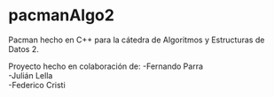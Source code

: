 # pacmanAlgo2
Pacman hecho en C++ para la cátedra de Algoritmos y Estructuras de Datos 2.

Proyecto hecho en colaboración de:
-Fernando Parra  
-Julián Lella  
-Federico Cristi  
